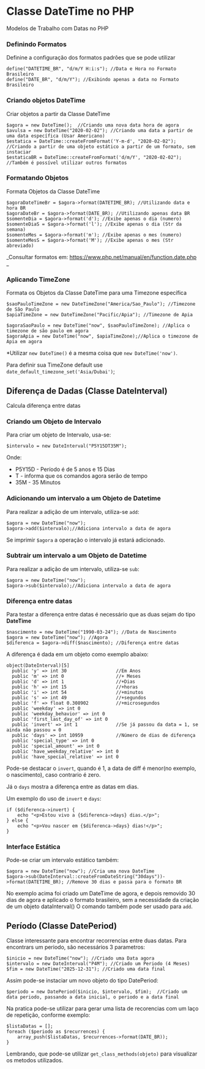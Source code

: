 # Classe DateTime no PHP
Modelos de Trabalho com Datas no PHP

### Definindo Formatos
Definine a configuração dos formatos padrões que se pode utilizar
```
define("DATETIME_BR", "d/m/Y H:i:s"); //Data e Hora no Formato Brasileiro
define("DATE_BR", "d/m/Y"); //Exibindo apenas a data no Formato Brasileiro
```

### Criando objetos DateTime
Criar objetos a partir da Classe DateTime
```
$agora = new DateTime();  //Criando uma nova data hora de agora
$avulsa = new DateTime("2020-02-02"); //Criando uma data a partir de uma data específica (Usar Americano)
$estatica = DateTime::createFromFormat('Y-m-d', "2020-02-02"); //Criando a partir de uma objeto estático a partir de um formato, sem instaciar
$estaticaBR = DateTime::createFromFormat('d/m/Y', "2020-02-02"); //Também é possível utilizar outros formatos
```

### Formatando Objetos
Formata Objetos da Classe DateTime
```
$agoraDateTimeBr = $agora->format(DATETIME_BR); //Utilizando data e hora BR
$agoraDateBr = $agora->format(DATE_BR); //Utilizando apenas data BR
$somenteDia = $agora->format('d'); //Exibe apenas o dia (numero)
$somenteDiaS = $agora->format('l'); //Exibe apenas o dia (Str da semana)
$somenteMes = $agora->format('m'); //Exibe apenas o mes (numero)
$somenteMesS = $agora->format('M'); //Exibe apenas o mes (Str abreviado)
```
_Consultar formatos em: https://www.php.net/manual/en/function.date.php _


### Aplicando TimeZone
Formata os Objetos da Classe DateTime para uma Timezone específica
```
$saoPauloTimeZone = new DateTimeZone("America/Sao_Paulo"); //Timezone de São Paulo
$apiaTimeZone = new DateTimeZone("Pacific/Apia"); //Timezone de Apia

$agoraSaoPaulo = new DateTime("now", $saoPauloTimeZone); //Aplica o timezone de são paulo em agora
$agoraApia = new DateTime("now", $apiaTimeZone);//Aplica o timezone de Apia em agora
```

*Utilizar ```new DateTime()``` é a mesma coisa que ```new DateTime('now')```.

Para definir sua TimeZone default use ```date_default_timezone_set('Asia/Dubai')```; 

## Diferença de Dadas (Classe DateInterval)
Calcula diferença entre datas

### Criando um Objeto de Intervalo
Para criar um objeto de Intervalo, usa-se:
```
$intervalo = new DateInterval("P5Y15DT35M");
```
Onde:
 - P5Y15D - Período é de 5 anos e 15 Dias
 - T - informa que os comandos agora serão de tempo
 - 35M - 35 Minutos

### Adicionando um intervalo a um Objeto de Datetime
 
Para realizar a adição de um intervalo, utiliza-se ```add```:
```
$agora = new DateTime("now");
$agora->add($intervalo);//Adiciona intervalo a data de agora
```
Se imprimir ```$agora``` a operação o intervalo já estará adicionado.

### Subtrair um intervalo a um Objeto de Datetime
 
Para realizar a adição de um intervalo, utiliza-se ```sub```:
```
$agora = new DateTime("now");
$agora->sub($intervalo);//Adiciona intervalo a data de agora
```


### Diferença entre datas

Para testar a diferença entre datas é necessário que as duas sejam do tipo **DateTime**
```
$nascimento = new DateTime("1990-03-24"); //Data de Nascimento 
$agora = new DateTime("now"); //Agora
$diferenca = $agora->diff($nascimento); //Diferença entre datas
```
A diferença é dada em um objeto como exemplo abaixo:
```
object(DateInterval)[5]
  public 'y' => int 30                  //Em Anos
  public 'm' => int 0                   //+ Meses
  public 'd' => int 1                   //+Dias
  public 'h' => int 15                  //+horas
  public 'i' => int 54                  //+minutos
  public 's' => int 49                  //+segundos
  public 'f' => float 0.308902          //+microsegundos
  public 'weekday' => int 0             
  public 'weekday_behavior' => int 0    
  public 'first_last_day_of' => int 0
  public 'invert' => int 1              //Se já passou da data = 1, se ainda não passou = 0
  public 'days' => int 10959            //Número de dias de diferença
  public 'special_type' => int 0
  public 'special_amount' => int 0
  public 'have_weekday_relative' => int 0
  public 'have_special_relative' => int 0
```
Pode-se destacar o ```invert```, quando é 1, a data de diff é menor(no exemplo, o nascimento), caso contrario é zero.

Já o ```days``` mostra a diferença entre as datas em dias.

Um exemplo do uso de ```invert``` e ```days```:
```
if ($diferenca->invert) {
    echo "<p>Estou vivo a {$diferenca->days} dias.</p>";
} else {
    echo "<p>Vou nascer em {$diferenca->days} dias!</p>";
}
```

### Interface Estática

Pode-se criar um intervalo estático também:
```
$agora = new DateTime("now"); //Cria uma nova DateTime
$agora->sub(DateInterval::createFromDateString("30days"))->format(DATETIME_BR); //Remove 30 dias e passa para o formato BR
```
No exemplo acima foi criado um DateTime de agora, e depois removido 30 dias de agora e aplicado o formato brasileiro, sem a necessidade da criação de um objeto dataInterval()
O comando também pode ser usado para ```add```.

## Período (Classe DatePeriod)

Classe interessante para encontrar recorrencias entre duas datas.
Para encontrars um periodo, são necessários 3 parametros:
```
$inicio = new DateTime("now"); //Criado uma Data agora
$intervalo = new DateInterval("P4M"); //Criado um Periodo (4 Meses)
$fim = new DateTime("2025-12-31"); //Criado uma data final

```
Assim pode-se instaciar um novo objeto do tipo DatePeriod:
```
$periodo = new DatePeriod($inicio, $intervalo, $fim);  //Criado um data periodo, passando a data inicial, o periodo e a data final
```
Na pratica pode-se utilizar para gerar uma lista de recorencias com um laço de repetição, conforme exemplo:
```
$listaDatas = [];
foreach ($periodo as $recurrences) {
    array_push($listaDatas, $recurrences->format(DATE_BR));
}
```

Lembrando, que pode-se utilizar ```get_class_methods(objeto)``` para visualizar os metodos utilizados.



